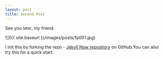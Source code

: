 ```yaml
---
layout: post
title: Second Post
---
```


See you later, my friend.

![]({{ site.baseurl }}/images/posts/fp001.jpg)


I init this by forking the repo - [Jekyll Now repository](https://github.com/barryclark/jekyll-now) on GitHub.You can also try this for a quick start.